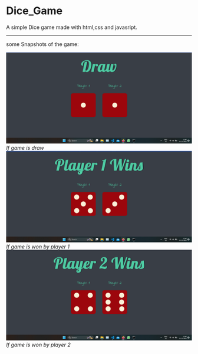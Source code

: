 # Dice_Game
A simple Dice game made with html,css and javasript.
________________________________________________________________________________________________________
some Snapshots of the game:

![Semantic description of image](/images/draw_snap.png)*If game is draw*
![Semantic description of image](/images/player1_snap.png)*If game is won by player 1*
![Semantic description of image](/images/player2_snap.png)*If game is won by player 2*

